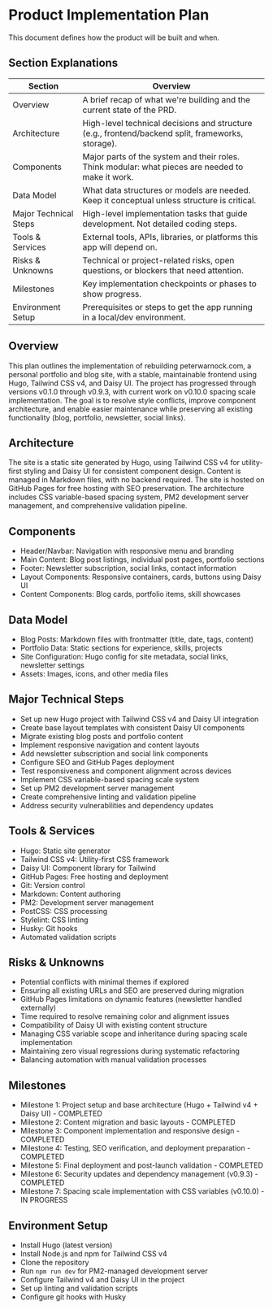 # Product Implementation Plan

This document defines how the product will be built and when.

## Section Explanations

| Section               | Overview                                                                                          |
| --------------------- | ------------------------------------------------------------------------------------------------- |
| Overview              | A brief recap of what we're building and the current state of the PRD.                            |
| Architecture          | High-level technical decisions and structure (e.g., frontend/backend split, frameworks, storage). |
| Components            | Major parts of the system and their roles. Think modular: what pieces are needed to make it work. |
| Data Model            | What data structures or models are needed. Keep it conceptual unless structure is critical.       |
| Major Technical Steps | High-level implementation tasks that guide development. Not detailed coding steps.                |
| Tools & Services      | External tools, APIs, libraries, or platforms this app will depend on.                            |
| Risks & Unknowns      | Technical or project-related risks, open questions, or blockers that need attention.              |
| Milestones            | Key implementation checkpoints or phases to show progress.                                        |
| Environment Setup     | Prerequisites or steps to get the app running in a local/dev environment.                         |

## Overview

This plan outlines the implementation of rebuilding peterwarnock.com, a personal portfolio and blog site, with a stable, maintainable frontend using Hugo, Tailwind CSS v4, and Daisy UI. The project has progressed through versions v0.1.0 through v0.9.3, with current work on v0.10.0 spacing scale implementation. The goal is to resolve style conflicts, improve component architecture, and enable easier maintenance while preserving all existing functionality (blog, portfolio, newsletter, social links).

## Architecture

The site is a static site generated by Hugo, using Tailwind CSS v4 for utility-first styling and Daisy UI for consistent component design. Content is managed in Markdown files, with no backend required. The site is hosted on GitHub Pages for free hosting with SEO preservation. The architecture includes CSS variable-based spacing system, PM2 development server management, and comprehensive validation pipeline.

## Components

- Header/Navbar: Navigation with responsive menu and branding
- Main Content: Blog post listings, individual post pages, portfolio sections
- Footer: Newsletter subscription, social links, contact information
- Layout Components: Responsive containers, cards, buttons using Daisy UI
- Content Components: Blog cards, portfolio items, skill showcases

## Data Model

- Blog Posts: Markdown files with frontmatter (title, date, tags, content)
- Portfolio Data: Static sections for experience, skills, projects
- Site Configuration: Hugo config for site metadata, social links, newsletter settings
- Assets: Images, icons, and other media files

## Major Technical Steps

- Set up new Hugo project with Tailwind CSS v4 and Daisy UI integration
- Create base layout templates with consistent Daisy UI components
- Migrate existing blog posts and portfolio content
- Implement responsive navigation and content layouts
- Add newsletter subscription and social link components
- Configure SEO and GitHub Pages deployment
- Test responsiveness and component alignment across devices
- Implement CSS variable-based spacing scale system
- Set up PM2 development server management
- Create comprehensive linting and validation pipeline
- Address security vulnerabilities and dependency updates

## Tools & Services

- Hugo: Static site generator
- Tailwind CSS v4: Utility-first CSS framework
- Daisy UI: Component library for Tailwind
- GitHub Pages: Free hosting and deployment
- Git: Version control
- Markdown: Content authoring
- PM2: Development server management
- PostCSS: CSS processing
- Stylelint: CSS linting
- Husky: Git hooks
- Automated validation scripts

## Risks & Unknowns

- Potential conflicts with minimal themes if explored
- Ensuring all existing URLs and SEO are preserved during migration
- GitHub Pages limitations on dynamic features (newsletter handled externally)
- Time required to resolve remaining color and alignment issues
- Compatibility of Daisy UI with existing content structure
- Managing CSS variable scope and inheritance during spacing scale implementation
- Maintaining zero visual regressions during systematic refactoring
- Balancing automation with manual validation processes

## Milestones

- Milestone 1: Project setup and base architecture (Hugo + Tailwind v4 + Daisy UI) - COMPLETED
- Milestone 2: Content migration and basic layouts - COMPLETED
- Milestone 3: Component implementation and responsive design - COMPLETED
- Milestone 4: Testing, SEO verification, and deployment preparation - COMPLETED
- Milestone 5: Final deployment and post-launch validation - COMPLETED
- Milestone 6: Security updates and dependency management (v0.9.3) - COMPLETED
- Milestone 7: Spacing scale implementation with CSS variables (v0.10.0) - IN PROGRESS

## Environment Setup

- Install Hugo (latest version)
- Install Node.js and npm for Tailwind CSS v4
- Clone the repository
- Run `npm run dev` for PM2-managed development server
- Configure Tailwind v4 and Daisy UI in the project
- Set up linting and validation scripts
- Configure git hooks with Husky
